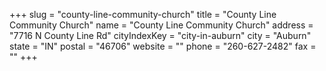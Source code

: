 +++
slug = "county-line-community-church"
title = "County Line Community Church"
name = "County Line Community Church"
address = "7716 N County Line Rd"
cityIndexKey = "city-in-auburn"
city = "Auburn"
state = "IN"
postal = "46706"
website = ""
phone = "260-627-2482"
fax = ""
+++
